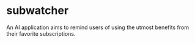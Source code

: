 # subwatcher
An AI application aims to remind users of using the utmost benefits from their favorite subscriptions.
